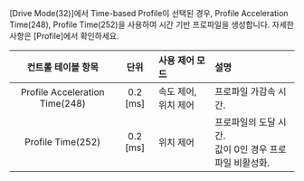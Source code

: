 [Drive Mode(32)]에서 Time-based Profile이 선택된 경우, Profile Acceleration Time(248), Profile Time(252)을 사용하여 시간 기반 프로파일을 생성합니다. 자세한 사항은 [Profile]에서 확인하세요.

| 컨트롤 테이블 항목                    | 단위         |  사용 제어 모드          |          설명                                           |
|:-----------------------------------:|:------------:| :-----------------------|:--------------------------------------------------------|
| Profile Acceleration Time(248)      | 0.2 [ms]     | 속도 제어, 위치 제어     |  프로파일 가감속 시간.                                      |
| Profile Time(252)                   | 0.2 [ms]     | 위치 제어               |  프로파일의 도달 시간.<br />값이 0인 경우 프로파일 비활성화.  |

